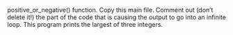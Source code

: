  positive_or_negative() function.
Copy this main file. Comment out (don’t delete it!) the part of the code that is causing the output to go into an infinite loop.
This program prints the largest of three integers.
